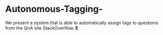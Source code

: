 # Autonomous-Tagging-
We present a system that is able to automatically assign tags to questions from the QnA site StackOverflow.
<b> E </b>
